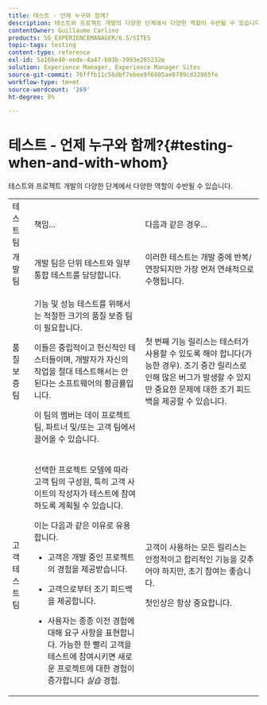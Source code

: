 ```yaml
---
title: 테스트 - 언제 누구와 함께?
description: 테스트와 프로젝트 개발의 다양한 단계에서 다양한 역할이 수반될 수 있습니다.
contentOwner: Guillaume Carlino
products: SG_EXPERIENCEMANAGER/6.5/SITES
topic-tags: testing
content-type: reference
exl-id: 5a16be40-eede-4a47-b03b-3993e285232e
solution: Experience Manager, Experience Manager Sites
source-git-commit: 76fffb11c56dbf7ebee9f6805ae0799cd32985fe
workflow-type: tm+mt
source-wordcount: '269'
ht-degree: 0%

---
```


# 테스트 - 언제 누구와 함께?{#testing-when-and-with-whom}

테스트와 프로젝트 개발의 다양한 단계에서 다양한 역할이 수반될 수 있습니다.

<table>
 <tbody>
  <tr>
   <td>테스트 팀</td>
   <td>책임... </td>
   <td>다음과 같은 경우...</td>
  </tr>
  <tr>
   <td>개발 팀</td>
   <td>개발 팀은 단위 테스트와 일부 통합 테스트를 담당합니다.</td>
   <td>이러한 테스트는 개발 중에 반복/연장되지만 가장 먼저 연쇄적으로 수행됩니다.</td>
  </tr>
  <tr>
   <td>품질 보증 팀</td>
   <td><p>기능 및 성능 테스트를 위해서는 적절한 크기의 품질 보증 팀이 필요합니다.</p> <p>이들은 중립적이고 헌신적인 테스터들이며, 개발자가 자신의 작업을 절대 테스트해서는 안 된다는 소프트웨어의 황금률입니다.</p> <p>이 팀의 멤버는 데이 프로젝트 팀, 파트너 및/또는 고객 팀에서 끌어올 수 있습니다.</p> </td>
   <td><p>첫 번째 기능 릴리스는 테스터가 사용할 수 있도록 해야 합니다(가능한 경우). 조기 중간 릴리스로 인해 많은 버그가 발생할 수 있지만 중요한 문제에 대한 조기 피드백을 제공할 수 있습니다.</p> </td>
  </tr>
  <tr>
   <td>고객 테스트 팀</td>
   <td><p>선택한 프로젝트 모델에 따라 고객 팀의 구성원, 특히 고객 사이트의 작성자가 테스트에 참여하도록 계획될 수 있습니다.</p> <p>이는 다음과 같은 이유로 유용합니다.</p>
    <ul>
     <li><p>고객은 개발 중인 프로젝트의 경험을 제공받습니다.</p> </li>
     <li><p>고객으로부터 조기 피드백을 제공합니다.</p> </li>
     <li><p>사용자는 종종 이전 경험에 대해 요구 사항을 표현합니다. 가능한 한 빨리 고객을 테스트에 참여시키면 새로운 프로젝트에 대한 경험이 증가합니다 <i>실습</i> 경험.</p> </li>
    </ul> </td>
   <td><p>고객이 사용하는 모든 릴리스는 안정적이고 합리적인 기능을 갖추어야 하지만, 초기 참여는 좋습니다.</p> <p>첫인상은 항상 중요합니다.</p> </td>
  </tr>
 </tbody>
</table>
